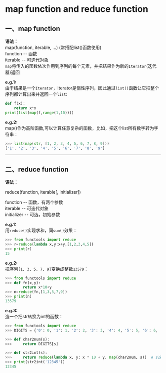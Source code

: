 # map function and reduce function

## 一、map function

**语法：**  
map(function, iterable, ...)  (常搭配list()函数使用)  
function -- 函数  
iterable -- 可迭代对象  
`map`将传入的函数依次作用到序列的每个元素，并把结果作为新的`Iterator`(迭代器)返回



**e.g.1:**  
由于结果是一个`Iterator`，Iterator是惰性序列，因此通过`list()`函数让它把整个序列都计算出来并返回一个`list`:
```python
def f(x):
    return x*x
print(list(map(f,range(1,10))))
```

**e.g.2:**  
map()作为高阶函数,可以计算任意复杂的函数，比如，把这个list所有数字转为字符串：

```python
>>> list(map(str, [1, 2, 3, 4, 5, 6, 7, 8, 9]))
['1', '2', '3', '4', '5', '6', '7', '8', '9']
```


**********************************************************
## 二、reduce function

**语法：**  

reduce(function, iterable[, initializer])  

function -- 函数，有两个参数  
iterable -- 可迭代对象  
initializer -- 可选，初始参数  

**e.g.1:**  
用`reduce()`实现求和，同`sum()`效果：

```python
>>> from functools import reduce
>>> r=reduce(lambda x,y:x+y,[1,2,3,4,5])
>>> print(r)
15
```


**e.g.2:**  
把序列`[1, 3, 5, 7, 9]`变换成整数`13579`：

```python
>>> from functools import reduce
>>> def fn(x,y):
        return x*10+y
>>> n=reduce(fn,[1,3,5,7,9])
>>> print(n)
13579
```

**e.g.3:**  
造一个把str转换为int的函数：

```python
>>> from functools import reduce
>>> DIGITS = {'0': 0, '1': 1, '2': 2, '3': 3, '4': 4, '5': 5, '6': 6, '7': 7, '8': 8, '9': 9}

>>> def char2num(s):
>>>     return DIGITS[s]

>>> def str2int(s):
>>>     return reduce(lambda x, y: x * 10 + y, map(char2num, s))  # s这个位置参数放字符串
>>> print(str2int('12345'))
12345
```